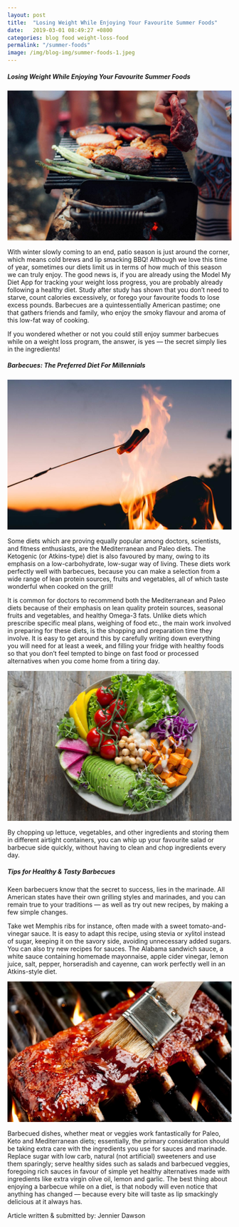 ```yaml
---
layout: post
title:  "Losing Weight While Enjoying Your Favourite Summer Foods"
date:   2019-03-01 08:49:27 +0800
categories: blog food weight-loss-food
permalink: "/summer-foods"
image: /img/blog-img/summer-foods-1.jpeg
---
```



##### Losing Weight While Enjoying Your Favourite Summer Foods

![image](/img/blog-img/summer-foods-1.jpeg "image-1")

With winter slowly coming to an end, patio season is just around the corner, which means cold brews and lip smacking BBQ! Although we love this time of year, sometimes our diets limit us in terms of how much of this season we can truly enjoy. The good news is, if you are already using the Model My Diet App for tracking your weight loss progress, you are probably already following a healthy diet. Study after study has shown that you don’t need to starve, count calories excessively, or forego your favourite foods to lose excess pounds. Barbecues are a quintessentially American pastime; one that gathers friends and family, who enjoy the smoky flavour and aroma of this low-fat way of cooking.

If you wondered whether or not you could still enjoy summer barbecues while on a weight loss program, the answer, is yes –– the secret simply lies in the ingredients!

##### Barbecues: The Preferred Diet For Millennials

![image](/img/blog-img/summer-foods-2.jpeg "image-2")


Some diets which are proving equally popular among doctors, scientists, and fitness enthusiasts, are the Mediterranean and Paleo diets. The Ketogenic (or Atkins-type) diet is also favoured by many, owing to its emphasis on a low-carbohydrate, low-sugar way of living. These diets work perfectly well with barbecues, because you can make a selection from a wide range of lean protein sources, fruits and vegetables, all of which taste wonderful when cooked on the grill!

It is common for doctors to recommend both the Mediterranean and Paleo diets because of their emphasis on lean quality protein sources, seasonal fruits and vegetables, and healthy Omega-3 fats. Unlike diets which prescribe specific meal plans, weighing of food etc., the main work involved in preparing for these diets, is the shopping and preparation time they involve. It is easy to get around this by carefully writing down everything you will need for at least a week, and filling your fridge with healthy foods so that you don’t feel tempted to binge on fast food or processed alternatives when you come home from a tiring day.


![image](/img/blog-img/summer-foods-3.jpeg "image-3")


By chopping up lettuce, vegetables, and other ingredients and storing them in different airtight containers, you can whip up your favourite salad or barbecue side quickly, without having to clean and chop ingredients every day.

##### Tips for Healthy & Tasty Barbecues

Keen barbecuers know that the secret to success, lies in the marinade. All American states have their own grilling styles and marinades, and you can remain true to your traditions –– as well as try out new recipes, by making a few simple changes.

Take wet Memphis ribs for instance, often made with a sweet tomato-and-vinegar sauce. It is easy to adapt this recipe, using stevia or xylitol instead of sugar, keeping it on the savory side, avoiding unnecessary added sugars. You can also try new recipes for sauces. The Alabama sandwich sauce, a white sauce containing homemade mayonnaise, apple cider vinegar, lemon juice, salt, pepper, horseradish and cayenne, can work perfectly well in an Atkins-style diet.

![image](/img/blog-img/summer-foods-4.jpeg "image-4")


Barbecued dishes, whether meat or veggies work fantastically for Paleo, Keto and Mediterranean diets; essentially, the primary consideration should be taking extra care with the ingredients you use for sauces and marinade. Replace sugar with low carb, natural (not artificial) sweeteners and use them sparingly; serve healthy sides such as salads and barbecued veggies, foregoing rich sauces in favour of simple yet healthy alternatives made with ingredients like extra virgin olive oil, lemon and garlic. The best thing about enjoying a barbecue while on a diet, is that nobody will even notice that anything has changed –– because every bite will taste as lip smackingly delicious at it always has.

Article written & submitted by: Jennier Dawson
